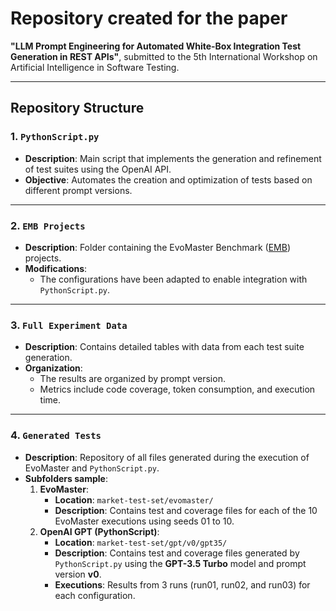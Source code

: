 # Repository created for the paper  
**"LLM Prompt Engineering for Automated White-Box Integration Test Generation in REST APIs"**, submitted to the 5th International Workshop on Artificial Intelligence in Software Testing.

---

## Repository Structure

### 1. `PythonScript.py`
- **Description**: Main script that implements the generation and refinement of test suites using the OpenAI API.  
- **Objective**: Automates the creation and optimization of tests based on different prompt versions.

---

### 2. `EMB Projects`
- **Description**: Folder containing the EvoMaster Benchmark ([EMB](https://github.com/WebFuzzing/EMB)) projects.  
- **Modifications**:  
  - The configurations have been adapted to enable integration with `PythonScript.py`.

---

### 3. `Full Experiment Data`
- **Description**: Contains detailed tables with data from each test suite generation.  
- **Organization**:  
  - The results are organized by prompt version.  
  - Metrics include code coverage, token consumption, and execution time.

---

### 4. `Generated Tests`
- **Description**: Repository of all files generated during the execution of EvoMaster and `PythonScript.py`.  
- **Subfolders sample**:  
  1. **EvoMaster**:  
     - **Location**: `market-test-set/evomaster/`  
     - **Description**: Contains test and coverage files for each of the 10 EvoMaster executions using seeds 01 to 10.  
  2. **OpenAI GPT (PythonScript)**:  
     - **Location**: `market-test-set/gpt/v0/gpt35/`  
     - **Description**: Contains test and coverage files generated by `PythonScript.py` using the **GPT-3.5 Turbo** model and prompt version **v0**.  
     - **Executions**: Results from 3 runs (run01, run02, and run03) for each configuration.
